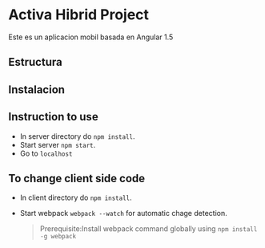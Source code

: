 # Activa Hibrid Project
Este es un aplicacion mobil basada en Angular 1.5 
 
## Estructura



## Instalacion

##  




Instruction to use
--
- In server directory do `npm install`.
- Start server `npm start`.
- Go to `localhost`

To change client side code
--
- In client directory do `npm install`.
- Start webpack `webpack --watch` for automatic chage detection.

  > Prerequisite:Install webpack command globally using `npm install -g webpack`   

